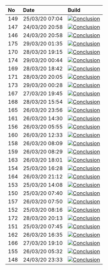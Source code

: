 | No  | Date           | Build                                                                                                                                                                 |
| :-- | :------------- | :-------------------------------------------------------------------------------------------------------------------------------------------------------------------- |
| 149 | 25/03/20 07:04 | [![Conclusion](https://img.shields.io/badge/build-pass-brightgreen)](https://github.com/e2e-boilerplate/puppeteer-es-modules-babel-jest-expect/actions/runs/62928960) |
| 147 | 24/03/20 20:58 | [![Conclusion](https://img.shields.io/badge/build-pass-brightgreen)](https://github.com/e2e-boilerplate/puppeteer-es-modules-babel-jest-expect/actions/runs/62645834) |
| 146 | 24/03/20 20:58 | [![Conclusion](https://img.shields.io/badge/build-pass-brightgreen)](https://github.com/e2e-boilerplate/puppeteer-es-modules-babel-jest-expect/actions/runs/62645709) |
| 175 | 29/03/20 01:35 | [![Conclusion](https://img.shields.io/badge/build-pass-brightgreen)](https://github.com/e2e-boilerplate/puppeteer-es-modules-babel-jest-expect/actions/runs/65660044) |
| 170 | 28/03/20 19:15 | [![Conclusion](https://img.shields.io/badge/build-pass-brightgreen)](https://github.com/e2e-boilerplate/puppeteer-es-modules-babel-jest-expect/actions/runs/65521246) |
| 174 | 29/03/20 00:44 | [![Conclusion](https://img.shields.io/badge/build-pass-brightgreen)](https://github.com/e2e-boilerplate/puppeteer-es-modules-babel-jest-expect/actions/runs/65641274) |
| 169 | 28/03/20 18:42 | [![Conclusion](https://img.shields.io/badge/build-pass-brightgreen)](https://github.com/e2e-boilerplate/puppeteer-es-modules-babel-jest-expect/actions/runs/65506652) |
| 171 | 28/03/20 20:05 | [![Conclusion](https://img.shields.io/badge/build-pass-brightgreen)](https://github.com/e2e-boilerplate/puppeteer-es-modules-babel-jest-expect/actions/runs/65533132) |
| 173 | 29/03/20 00:28 | [![Conclusion](https://img.shields.io/badge/build-pass-brightgreen)](https://github.com/e2e-boilerplate/puppeteer-es-modules-babel-jest-expect/actions/runs/65637187) |
| 167 | 27/03/20 19:45 | [![Conclusion](https://img.shields.io/badge/build-pass-brightgreen)](https://github.com/e2e-boilerplate/puppeteer-es-modules-babel-jest-expect/actions/runs/64985292) |
| 168 | 28/03/20 15:54 | [![Conclusion](https://img.shields.io/badge/build-pass-brightgreen)](https://github.com/e2e-boilerplate/puppeteer-es-modules-babel-jest-expect/actions/runs/65439893) |
| 165 | 26/03/20 23:56 | [![Conclusion](https://img.shields.io/badge/build-pass-brightgreen)](https://github.com/e2e-boilerplate/puppeteer-es-modules-babel-jest-expect/actions/runs/64316406) |
| 161 | 26/03/20 14:30 | [![Conclusion](https://img.shields.io/badge/build-pass-brightgreen)](https://github.com/e2e-boilerplate/puppeteer-es-modules-babel-jest-expect/actions/runs/64021916) |
| 156 | 26/03/20 05:55 | [![Conclusion](https://img.shields.io/badge/build-pass-brightgreen)](https://github.com/e2e-boilerplate/puppeteer-es-modules-babel-jest-expect/actions/runs/63681843) |
| 160 | 26/03/20 12:33 | [![Conclusion](https://img.shields.io/badge/build-pass-brightgreen)](https://github.com/e2e-boilerplate/puppeteer-es-modules-babel-jest-expect/actions/runs/63943493) |
| 158 | 26/03/20 08:09 | [![Conclusion](https://img.shields.io/badge/build-pass-brightgreen)](https://github.com/e2e-boilerplate/puppeteer-es-modules-babel-jest-expect/actions/runs/63768412) |
| 159 | 26/03/20 08:29 | [![Conclusion](https://img.shields.io/badge/build-pass-brightgreen)](https://github.com/e2e-boilerplate/puppeteer-es-modules-babel-jest-expect/actions/runs/63778238) |
| 163 | 26/03/20 18:01 | [![Conclusion](https://img.shields.io/badge/build-pass-brightgreen)](https://github.com/e2e-boilerplate/puppeteer-es-modules-babel-jest-expect/actions/runs/64147458) |
| 154 | 25/03/20 16:28 | [![Conclusion](https://img.shields.io/badge/build-pass-brightgreen)](https://github.com/e2e-boilerplate/puppeteer-es-modules-babel-jest-expect/actions/runs/63290647) |
| 164 | 26/03/20 21:12 | [![Conclusion](https://img.shields.io/badge/build-pass-brightgreen)](https://github.com/e2e-boilerplate/puppeteer-es-modules-babel-jest-expect/actions/runs/64253056) |
| 153 | 25/03/20 14:08 | [![Conclusion](https://img.shields.io/badge/build-pass-brightgreen)](https://github.com/e2e-boilerplate/puppeteer-es-modules-babel-jest-expect/actions/runs/63206802) |
| 150 | 25/03/20 07:40 | [![Conclusion](https://img.shields.io/badge/build-pass-brightgreen)](https://github.com/e2e-boilerplate/puppeteer-es-modules-babel-jest-expect/actions/runs/62951438) |
| 157 | 26/03/20 07:50 | [![Conclusion](https://img.shields.io/badge/build-pass-brightgreen)](https://github.com/e2e-boilerplate/puppeteer-es-modules-babel-jest-expect/actions/runs/63750958) |
| 152 | 25/03/20 08:16 | [![Conclusion](https://img.shields.io/badge/build-pass-brightgreen)](https://github.com/e2e-boilerplate/puppeteer-es-modules-babel-jest-expect/actions/runs/62974188) |
| 172 | 28/03/20 20:13 | [![Conclusion](https://img.shields.io/badge/build-pass-brightgreen)](https://github.com/e2e-boilerplate/puppeteer-es-modules-babel-jest-expect/actions/runs/65544987) |
| 151 | 25/03/20 07:45 | [![Conclusion](https://img.shields.io/badge/build-pass-brightgreen)](https://github.com/e2e-boilerplate/puppeteer-es-modules-babel-jest-expect/actions/runs/62952790) |
| 162 | 26/03/20 16:35 | [![Conclusion](https://img.shields.io/badge/build-pass-brightgreen)](https://github.com/e2e-boilerplate/puppeteer-es-modules-babel-jest-expect/actions/runs/64099279) |
| 166 | 27/03/20 19:10 | [![Conclusion](https://img.shields.io/badge/build-pass-brightgreen)](https://github.com/e2e-boilerplate/puppeteer-es-modules-babel-jest-expect/actions/runs/64974178) |
| 155 | 26/03/20 05:32 | [![Conclusion](https://img.shields.io/badge/build-pass-brightgreen)](https://github.com/e2e-boilerplate/puppeteer-es-modules-babel-jest-expect/actions/runs/63669435) |
| 148 | 24/03/20 23:33 | [![Conclusion](https://img.shields.io/badge/build-pass-brightgreen)](https://github.com/e2e-boilerplate/puppeteer-es-modules-babel-jest-expect/actions/runs/62713229) |